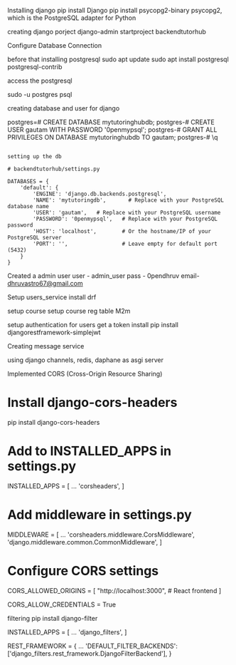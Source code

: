 Installing django 
pip install Django
pip install psycopg2-binary
psycopg2, which is the PostgreSQL adapter for Python

creating django porject 
django-admin startproject backendtutorhub


Configure Database Connection

before that installing postgresql
sudo apt update
sudo apt install postgresql postgresql-contrib

access the postgresql 

sudo -u postgres psql

creating database and user for django

postgres=# CREATE DATABASE mytutoringhubdb;
postgres-# CREATE USER gautam WITH PASSWORD '0penmypsql';
postgres-# GRANT ALL PRIVILEGES ON DATABASE mytutoringhubdb TO  gautam;
postgres-# \q

```

setting up the db

# backendtutorhub/settings.py

DATABASES = {
    'default': {
        'ENGINE': 'django.db.backends.postgresql',
        'NAME': 'mytutoringdb',       # Replace with your PostgreSQL database name
        'USER': 'gautam',   # Replace with your PostgreSQL username
        'PASSWORD': '0penmypsql',   # Replace with your PostgreSQL password
        'HOST': 'localhost',        # Or the hostname/IP of your PostgreSQL server
        'PORT': '',                 # Leave empty for default port (5432)
    }
}

```



Created a admin user 
user - admin_user
pass - 0pendhruv
email- dhruvastro67@gmail.com


Setup 
users_service
install drf

setup course
setup course reg  table M2m

setup  authentication for users get a token
install pip install djangorestframework-simplejwt


Creating message service

using django channels, redis, daphane as asgi server


Implemented CORS (Cross-Origin Resource Sharing)

# Install django-cors-headers
pip install django-cors-headers

# Add to INSTALLED_APPS in settings.py
INSTALLED_APPS = [
    ...
    'corsheaders',
]

# Add middleware in settings.py
MIDDLEWARE = [
    ...
    'corsheaders.middleware.CorsMiddleware',
    'django.middleware.common.CommonMiddleware',
]

# Configure CORS settings
CORS_ALLOWED_ORIGINS = [
    "http://localhost:3000",  # React frontend
]

CORS_ALLOW_CREDENTIALS = True

filtering
pip install django-filter


INSTALLED_APPS = [
    ...
    'django_filters',
]

REST_FRAMEWORK = {
    ...
    'DEFAULT_FILTER_BACKENDS': ['django_filters.rest_framework.DjangoFilterBackend'],
}


